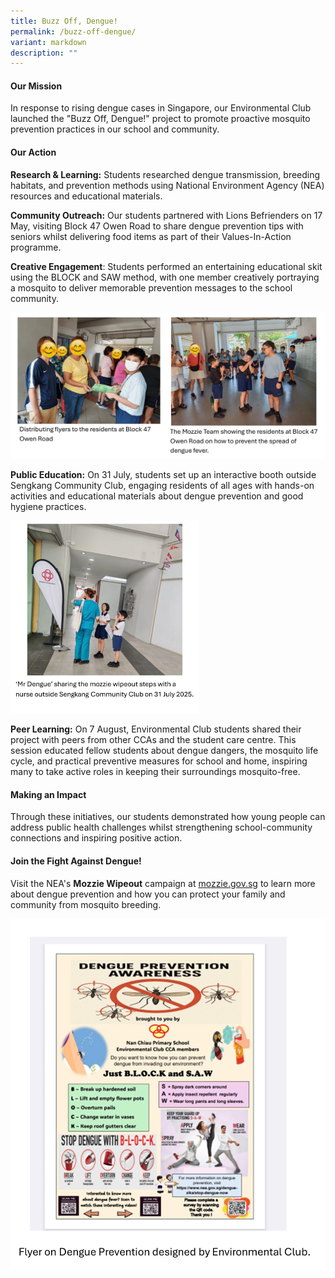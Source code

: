 ```yaml
---
title: Buzz Off, Dengue!
permalink: /buzz-off-dengue/
variant: markdown
description: ""
---
```

#### Our Mission

In response to rising dengue cases in Singapore, our Environmental Club launched the "Buzz Off, Dengue!" project to promote proactive mosquito prevention practices in our school and community.

#### Our Action

**Research &amp; Learning:** Students researched dengue transmission, breeding habitats, and prevention methods using National Environment Agency (NEA) resources and educational materials.

**Community Outreach:** Our students partnered with Lions Befrienders on 17 May, visiting Block 47 Owen Road to share dengue prevention tips with seniors whilst delivering food items as part of their Values-In-Action programme. 

**Creative Engagement**: Students performed an entertaining educational skit using the BLOCK and SAW method, with one member creatively portraying a mosquito to deliver memorable prevention messages to the school community.

![](/images/CoCurricularActivities/Environmental%20Club/CCE08.jpg)

**Public Education:** On 31 July, students set up an interactive booth outside Sengkang Community Club, engaging residents of all ages with hands-on activities and educational materials about dengue prevention and good hygiene practices.

<img src="/images/CoCurricularActivities/Environmental%20Club/CCE07_jpg.png" style="width:60%">


**Peer Learning:** On 7 August, Environmental Club students shared their project with peers from other CCAs and the student care centre. This session educated fellow students about dengue dangers, the mosquito life cycle, and practical preventive measures for school and home, inspiring many to take active roles in keeping their surroundings mosquito-free.

#### Making an Impact
Through these initiatives, our students demonstrated how young people can address public health challenges whilst strengthening school-community connections and inspiring positive action.

#### Join the Fight Against Dengue!
Visit the NEA's **Mozzie Wipeout** campaign at [mozzie.gov.sg](https://www.nea.gov.sg/corporate-functions/resources/research/wolbachia-aedes-mosquito-suppression-strategy/mozzie-wipeout-campaign) to learn more about dengue prevention and how you can protect your family and community from mosquito breeding.

![](/images/CoCurricularActivities/Environmental%20Club/CCE09.jpg)